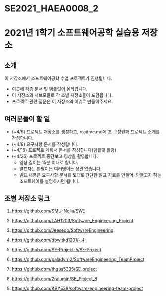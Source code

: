 # SE2021_HAEA0008_2
2021년 1학기 소프트웨어공학 실습용 저장소
===========


소개
---

이 저장소에서 소프트웨어공학 수업 프로젝트가 진행됩니다.

- 이곳에 각종 문서 및 템플릿이 올라갑니다.
- 이 저장소의 서브모듈로 각 조별 저장소들이 포함됩니다.
- 프로젝트 관련 질문은 이 저장소의 이슈로 만들어주세요.

여러분들이 할 일
---

+ (~4/9) 프로젝트 저장소를 생성하고, readme.md에 조 구성원과 프로젝트 소개를 작성합니다.
+ (~4/9) 요구사항 문서를 작성합니다.
+ (~4/19) 프로젝트 계획서 문서를 작성합니다(템플릿 활용)
+ (~4/26) 프로젝트 중간보고 영상을 촬영합니다. 
  + 영상 길이는 15분 이내로 합니다.
  + 발표자는 한명이든 여러명이든 상관 없습니다.
  + 발표 내용은 요구사항 문서를 토대로 간단한 발표 자료를 만들어, 만들고자 하는 소프트웨어를 설명하시면 됩니다. 


조별 저장소 링크
---
1. https://github.com/SMU-Nolja/SWE

2. https://github.com/LAH1203/Software_Engineering_Project

3. https://github.com/Jeeseob/SoftwareEngineering

4. https://github.com/dbwltkd1231/-_4-

5. https://github.com/SE-Project-5/SE-Project

6. https://github.com/paladyn12/SoftwareEngineering_TeamProject

7. https://github.com/thgus5335/SE_project

8. https://github.com/2ralumin/SE_Project_8

9. https://github.com/KBY538/software-engineering-team-project


